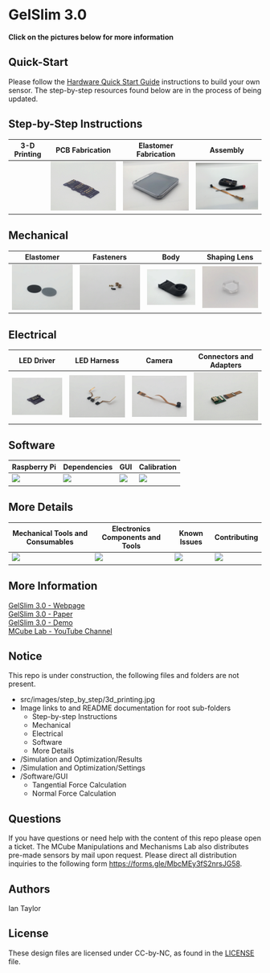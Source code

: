 # GelSlim 3.0
**Click on the pictures below for more information**

## Quick-Start
Please follow the [Hardware Quick Start Guide](https://github.com/mcubelab/gelslim/blob/main/Hardware/GelSlim%20Hardware%20Quick%20Start%20Tutorial.pdf) instructions to build your own sensor. The step-by-step resources found below are in the process of being updated.

## Step-by-Step Instructions
| 3-D Printing  | PCB Fabrication | Elastomer Fabrication | Assembly |
|---|---|---|---|
| <a href="  "><img src="" width="270"></a>| <a href="  "><img src="src/images/step_by_step/pcb.JPG" width="270"></a>| <a href="  "><img src="src/images/step_by_step/elastomer_fabrication.JPG" width="270"></a>| <a href="  "><img src="src/images/step_by_step/assembly.JPG" width="270"></a>| 

## Mechanical
| Elastomer | Fasteners | Body | Shaping Lens |
|---|---|---|---|
| <a href="  "><img src="src/images/mechanical/elastomer.JPG" width="270"></a>| <a href="  "><img src="src/images/mechanical/fasteners.JPG" width="270"></a>| <a href="  "><img src="src/images/mechanical/body.JPG" width="270"></a>| <a href="  "><img src="src/images/mechanical/shaping_lens.JPG" width="270"></a>| 

## Electrical
| LED Driver | LED Harness | Camera | Connectors and Adapters |
|---|---|---|---|
| <a href="  "><img src="src/images/electrical/led_driver.JPG" width="270"></a>| <a href="  "><img src="src/images/electrical/led_harness.JPG" width="270"></a>| <a href="  "><img src="src/images/electrical/camera.JPG" width="270"></a>| <a href="  "><img src="src/images/electrical/connectors_and_adapters.JPG" width="270"></a>| 

## Software
| Raspberry Pi | Dependencies | GUI | Calibration |
|---|---|---|---|
| <a href="  "><img src="src/images/software/raspberrypi_pcb.jpg" width="270"></a>| <a href="  "><img src="src/images/software/dependencies.jpg" width="270"></a>| <a href="  "><img src="src/images/software/gui.jpg" width="270"></a>| <a href="  "><img src="src/images/software/calibration.jpg" width="270"></a>| 

## More Details
| Mechanical Tools and Consumables | Electronics Components and Tools | Known Issues | Contributing |
|---|---|---|---|
| <a href="  "><img src="src/images/more_details/mechanical.jpg" width="270"></a>| <a href="  "><img src="src/images/more_details/electronics.jpg" width="270"></a>| <a href="  "><img src="src/images/more_details/known_issues.jpg" width="270"></a>| <a href="  "><img src="src/images/more_details/contributing.jpg" width="270"></a>|

## More Information
[GelSlim 3.0 - Webpage](https://ianhtaylor.net/gelslim-30)<br>
[GelSlim 3.0 - Paper](https://arxiv.org/abs/2103.12269)<br>
[GelSlim 3.0 - Demo](https://www.youtube.com/watch?v=Y10XN9byO0g)<br>
[MCube Lab - YouTube Channel](https://www.youtube.com/channel/UCMYUWZTFWZjj7pUc3UPUjig)<br>    

## Notice
This repo is under construction, the following files and folders are not present.
- src/images/step_by_step/3d_printing.jpg
- Image links to and README documentation for root sub-folders
	- Step-by-step Instructions
	- Mechanical
	- Electrical
	- Software
	- More Details
- /Simulation and Optimization/Results
- /Simulation and Optimization/Settings
- /Software/GUI 
  - Tangential Force Calculation
  - Normal Force Calculation

## Questions
If you have questions or need help with the content of this repo please open a ticket. The MCube Manipulations and Mechanisms Lab also distributes pre-made sensors by mail upon request. Please direct all distribution inquiries to the following form https://forms.gle/MbcMEy3fS2nrsJG58.

## Authors
Ian Taylor

## License
These design files are licensed under CC-by-NC, as found in the [LICENSE](https://github.com/mcubelab/gelslim/blob/main/LICENSE) file.
